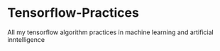 # Tensorflow-Practices

All my tensorflow algorithm practices in machine learning and artificial inntelligence
